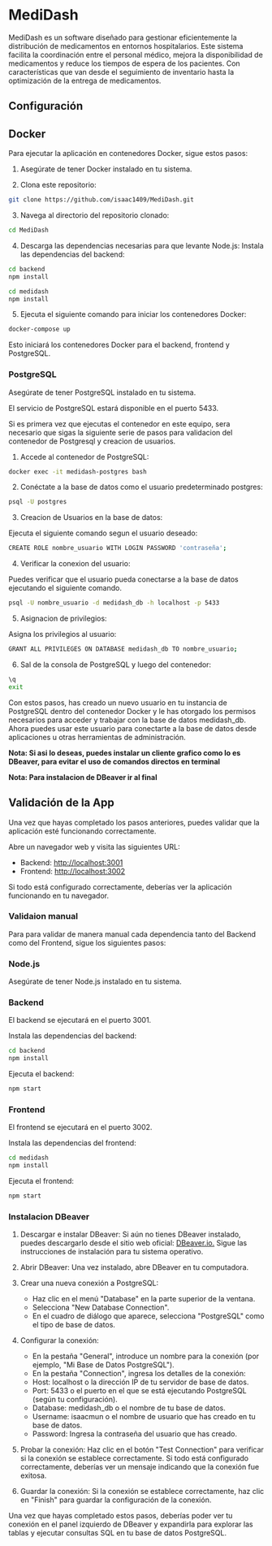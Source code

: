 # MediDash

MediDash es un software diseñado para gestionar eficientemente la distribución de medicamentos en entornos hospitalarios. Este sistema facilita la coordinación entre el personal médico, mejora la disponibilidad de medicamentos y reduce los tiempos de espera de los pacientes. Con características que van desde el seguimiento de inventario hasta la optimización de la entrega de medicamentos.

## Configuración

## Docker

Para ejecutar la aplicación en contenedores Docker, sigue estos pasos:

1. Asegúrate de tener Docker instalado en tu sistema.

2. Clona este repositorio:

```bash
git clone https://github.com/isaac1409/MediDash.git
```

3. Navega al directorio del repositorio clonado:

```bash
cd MediDash
```

4. Descarga las dependencias necesarias para que levante Node.js:
Instala las dependencias del backend:

```bash
cd backend
npm install
```

```bash
cd medidash
npm install
```


5. Ejecuta el siguiente comando para iniciar los contenedores Docker:

```bash
docker-compose up
```

Esto iniciará los contenedores Docker para el backend, frontend y PostgreSQL.

### PostgreSQL

Asegúrate de tener PostgreSQL instalado en tu sistema.

El servicio de PostgreSQL estará disponible en el puerto 5433.

Si es primera vez que ejecutas el contenedor en este equipo, sera necesario que sigas la siguiente serie de pasos para validacion del contenedor de Postgresql y creacion de usuarios.

1. Accede al contenedor de PostgreSQL:

``` bash
docker exec -it medidash-postgres bash
```

2. Conéctate a la base de datos como el usuario predeterminado postgres:

``` bash
psql -U postgres
```

3. Creacion de Usuarios en la base de datos:

Ejecuta el siguiente comando segun el usuario deseado:

``` bash
CREATE ROLE nombre_usuario WITH LOGIN PASSWORD 'contraseña';
```

4. Verificar la conexion del usuario:

Puedes verificar que el usuario pueda conectarse a la base de datos ejecutando el siguiente comando.

``` bash
psql -U nombre_usuario -d medidash_db -h localhost -p 5433
```


5. Asignacion de privilegios:

Asigna los privilegios al usuario:

``` bash
GRANT ALL PRIVILEGES ON DATABASE medidash_db TO nombre_usuario;
```

6. Sal de la consola de PostgreSQL y luego del contenedor:

``` bash
\q
exit
```

Con estos pasos, has creado un nuevo usuario en tu instancia de PostgreSQL dentro del contenedor Docker y le has otorgado los permisos necesarios para acceder y trabajar con la base de datos medidash_db. Ahora puedes usar este usuario para conectarte a la base de datos desde aplicaciones u otras herramientas de administración.

**Nota: Si asi lo deseas, puedes instalar un cliente grafico como lo es DBeaver, para evitar el uso de comandos directos en terminal**

**Nota: Para instalacion de DBeaver ir al final**

## Validación de la App

Una vez que hayas completado los pasos anteriores, puedes validar que la aplicación esté funcionando correctamente.

Abre un navegador web y visita las siguientes URL:

- Backend: [http://localhost:3001](http://localhost:3001)
- Frontend: [http://localhost:3002](http://localhost:3002)

Si todo está configurado correctamente, deberías ver la aplicación funcionando en tu navegador.

### Validaion manual
Para para validar de manera manual cada dependencia tanto del Backend como del Frontend, sigue los siguientes pasos:

### Node.js

Asegúrate de tener Node.js instalado en tu sistema.

### Backend

El backend se ejecutará en el puerto 3001.

Instala las dependencias del backend:

```bash
cd backend
npm install
```

Ejecuta el backend:

```bash
npm start
```

### Frontend

El frontend se ejecutará en el puerto 3002.

Instala las dependencias del frontend:

```bash
cd medidash
npm install
```

Ejecuta el frontend:

```bash
npm start
```

### Instalacion DBeaver

1. Descargar e instalar DBeaver: Si aún no tienes DBeaver instalado, puedes descargarlo desde el sitio web oficial: [DBeaver.io.](https://dbeaver.io/) Sigue las instrucciones de instalación para tu sistema operativo.

2. Abrir DBeaver: Una vez instalado, abre DBeaver en tu computadora.

3. Crear una nueva conexión a PostgreSQL:

    * Haz clic en el menú "Database" en la parte superior de la ventana.
    * Selecciona "New Database Connection".
    * En el cuadro de diálogo que aparece, selecciona "PostgreSQL" como el tipo de base de datos.

4. Configurar la conexión:

    * En la pestaña "General", introduce un nombre para la conexión (por ejemplo, "Mi Base de Datos PostgreSQL").
    * En la pestaña "Connection", ingresa los detalles de la conexión:
    * Host: localhost o la dirección IP de tu servidor de base de datos.
    * Port: 5433 o el puerto en el que se está ejecutando PostgreSQL (según tu configuración).
    * Database: medidash_db o el nombre de tu base de datos.
    * Username: isaacmun o el nombre de usuario que has creado en tu base de datos.
    * Password: Ingresa la contraseña del usuario que has creado.

5. Probar la conexión: Haz clic en el botón "Test Connection" para verificar si la conexión se establece correctamente. Si todo está configurado correctamente, deberías ver un mensaje indicando que la conexión fue exitosa.

6. Guardar la conexión: Si la conexión se establece correctamente, haz clic en "Finish" para guardar la configuración de la conexión.

Una vez que hayas completado estos pasos, deberías poder ver tu conexión en el panel izquierdo de DBeaver y expandirla para explorar las tablas y ejecutar consultas SQL en tu base de datos PostgreSQL.
